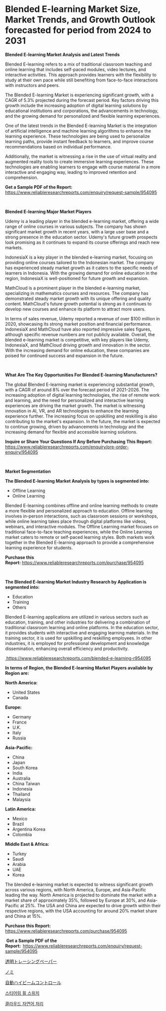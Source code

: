<p><h1>Blended E-learning Market Size, Market Trends, and Growth Outlook forecasted for period from 2024 to 2031</h1></p><p><strong>Blended E-learning Market Analysis and Latest Trends</strong></p>
<p><p>Blended E-learning refers to a mix of traditional classroom teaching and online learning that includes self-paced modules, video lectures, and interactive activities. This approach provides learners with the flexibility to study at their own pace while still benefiting from face-to-face interactions with instructors and peers.</p><p>The Blended E-learning Market is experiencing significant growth, with a CAGR of 5.3% projected during the forecast period. Key factors driving this growth include the increasing adoption of digital learning solutions by educational institutions and corporations, the advancements in technology, and the growing demand for personalized and flexible learning experiences.</p><p>One of the latest trends in the Blended E-learning Market is the integration of artificial intelligence and machine learning algorithms to enhance the learning experience. These technologies are being used to personalize learning paths, provide instant feedback to learners, and improve course recommendations based on individual performance.</p><p>Additionally, the market is witnessing a rise in the use of virtual reality and augmented reality tools to create immersive learning experiences. These technologies are enabling learners to engage with course material in a more interactive and engaging way, leading to improved retention and comprehension.</p></p>
<p><strong>Get a Sample PDF of the Report:&nbsp;</strong> <a href="https://www.reliableresearchreports.com/enquiry/request-sample/954095">https://www.reliableresearchreports.com/enquiry/request-sample/954095</a></p>
<p>&nbsp;</p>
<p><strong>Blended E-learning Major Market Players</strong></p>
<p><p>Udemy is a leading player in the blended e-learning market, offering a wide range of online courses in various subjects. The company has shown significant market growth in recent years, with a large user base and a strong presence in the education sector. Udemy's future growth prospects look promising as it continues to expand its course offerings and reach new markets.</p><p>IndonesiaX is a key player in the blended e-learning market, focusing on providing online courses tailored to the Indonesian market. The company has experienced steady market growth as it caters to the specific needs of learners in Indonesia. With the growing demand for online education in the region, IndonesiaX is well-positioned for future growth and expansion.</p><p>MathCloud is a prominent player in the blended e-learning market, specializing in mathematics courses and resources. The company has demonstrated steady market growth with its unique offering and quality content. MathCloud's future growth potential is strong as it continues to develop new courses and enhance its platform to attract more users.</p><p>In terms of sales revenue, Udemy reported a revenue of over $100 million in 2020, showcasing its strong market position and financial performance. IndonesiaX and MathCloud have also reported impressive sales figures, although specific revenue numbers are not publicly available. Overall, the blended e-learning market is competitive, with key players like Udemy, IndonesiaX, and MathCloud driving growth and innovation in the sector. With the increasing demand for online education, these companies are poised for continued success and expansion in the future.</p></p>
<p>&nbsp;</p>
<p><strong>What Are The Key Opportunities For Blended E-learning Manufacturers?</strong></p>
<p><p>The global Blended E-learning market is experiencing substantial growth, with a CAGR of around 8% over the forecast period of 2021-2026. The increasing adoption of digital learning technologies, the rise of remote work and learning, and the need for personalized and interactive learning experiences are driving the market growth. The market is witnessing innovation in AI, VR, and AR technologies to enhance the learning experience further. The increasing focus on upskilling and reskilling is also contributing to the market's expansion. In the future, the market is expected to continue growing, driven by advancements in technology and the increasing demand for flexible and accessible learning solutions.</p></p>
<p><strong>Inquire or Share Your Questions If Any Before Purchasing This Report:</strong> <a href="https://www.reliableresearchreports.com/enquiry/pre-order-enquiry/954095">https://www.reliableresearchreports.com/enquiry/pre-order-enquiry/954095</a></p>
<p>&nbsp;</p>
<p><strong>Market Segmentation</strong></p>
<p><strong>The Blended E-learning Market Analysis by types is segmented into:</strong></p>
<p><ul><li>Offline Learning</li><li>Online Learning</li></ul></p>
<p><p>Blended E-learning combines offline and online learning methods to create a more flexible and personalized approach to education. Offline learning involves in-person interactions, such as classroom sessions or workshops, while online learning takes place through digital platforms like videos, webinars, and interactive modules. The Offline Learning market focuses on traditional face-to-face teaching experiences, while the Online Learning market caters to remote or self-paced learning styles. Both markets work together in the Blended E-learning approach to provide a comprehensive learning experience for students.</p></p>
<p><strong>Purchase this Report:&nbsp;</strong><a href="https://www.reliableresearchreports.com/purchase/954095">https://www.reliableresearchreports.com/purchase/954095</a></p>
<p>&nbsp;</p>
<p><strong>The Blended E-learning Market Industry Research by Application is segmented into:</strong></p>
<p><ul><li>Education</li><li>Training</li><li>Others</li></ul></p>
<p><p>Blended E-learning applications are utilized in various sectors such as education, training, and other industries for delivering a combination of traditional classroom learning and online platforms. In the education sector, it provides students with interactive and engaging learning materials. In the training sector, it is used for upskilling and reskilling employees. In other industries, it is employed for professional development and knowledge dissemination, enhancing overall efficiency and productivity.</p></p>
<p><a href="https://www.reliableresearchreports.com/blended-e-learning-r954095">&nbsp;https://www.reliableresearchreports.com/blended-e-learning-r954095</a></p>
<p><strong>In terms of Region, the Blended E-learning Market Players available by Region are:</strong></p>
<p>
    <p> <strong> North America: </strong>
        <ul>
            <li>United States</li>
            <li>Canada</li>
        </ul>
        </p> 
    <p> <strong> Europe: </strong>
        <ul>
            <li>Germany</li>
            <li>France</li>
            <li>U.K.</li>
            <li>Italy</li>
            <li>Russia</li>
        </ul>
        </p> 
    <p> <strong> Asia-Pacific: </strong>
        <ul>
            <li>China</li>
            <li>Japan</li>
            <li>South Korea</li>
            <li>India</li>
            <li>Australia</li>
            <li>China Taiwan</li>
            <li>Indonesia</li>
            <li>Thailand</li>
            <li>Malaysia</li>
        </ul>
        </p> 
    <p> <strong> Latin America: </strong>
        <ul>
            <li>Mexico</li>
            <li>Brazil</li>
            <li>Argentina Korea</li>
            <li>Colombia</li>
        </ul>
        </p> 
    <p> <strong> Middle East & Africa: </strong>
        <ul>
            <li>Turkey</li>
            <li>Saudi</li>
            <li>Arabia</li>
            <li>UAE</li>
            <li>Korea</li>
        </ul>
    </p>
    </p>
<p><p>The blended e-learning market is expected to witness significant growth across various regions, with North America, Europe, and Asia-Pacific leading the way. North America is projected to dominate the market with a market share of approximately 35%, followed by Europe at 30%, and Asia-Pacific at 25%. The USA and China are expected to drive growth within their respective regions, with the USA accounting for around 20% market share and China at 15%.</p></p>
<p><strong>Purchase this Report: </strong><a href="https://www.reliableresearchreports.com/purchase/954095">https://www.reliableresearchreports.com/purchase/954095</a></p>
<p>&nbsp;<strong>Get a Sample PDF of the Report:&nbsp;&nbsp;</strong><a href="https://www.reliableresearchreports.com/enquiry/request-sample/954095">https://www.reliableresearchreports.com/enquiry/request-sample/954095</a></p>
<p><strong></strong></p>
<p><p><a href="https://medium.com/@maureenbiologist34/%E9%80%8F%E6%98%8E%E3%81%AA%E3%83%88%E3%83%AC%E3%83%BC%E3%82%B7%E3%83%B3%E3%82%B0%E3%83%9A%E3%83%BC%E3%83%91%E3%83%BC%E5%B8%82%E5%A0%B4%E8%A6%8F%E6%A8%A1-%E5%B8%82%E5%A0%B4%E3%81%AE%E8%A6%8B%E9%80%9A%E3%81%97%E3%81%A8%E5%B8%82%E5%A0%B4%E4%BA%88%E6%B8%AC-2024%E5%B9%B4%E3%81%8B%E3%82%892031%E5%B9%B4-54c100c537fb">透明トレーシングペーパー</a></p><p><a href="https://medium.com/@vanessa.grant665567/%E3%83%95%E3%83%AA%E3%83%BC%E3%83%9E%E3%83%BC%E3%82%B1%E3%83%83%E3%83%88%E3%81%AE%E5%B1%95%E6%9C%9B-%E6%A5%AD%E7%95%8C%E6%A6%82%E8%A6%81%E3%81%A8%E4%BA%88%E6%B8%AC-2024%E5%B9%B4%E3%81%8B%E3%82%892031%E5%B9%B4-d422671b37fe">ノミ</a></p><p><a href="https://github.com/NashBeahan2023/Market-Research-Report-List-1/blob/main/840976820398.md">自動ハイビームコントロール</a></p><p><a href="https://medium.com/@leeusso5656/%EC%8A%A4%ED%8B%B0%EC%96%B4%EB%A7%81-%ED%9C%A0-%EC%8A%A4%EC%9C%84%EC%B9%98-%EC%8B%9C%EC%9E%A5-%EC%8B%9C%EC%9E%A5-%EC%A0%90%EC%9C%A0%EC%9C%A8-%EC%8B%9C%EC%9E%A5-%ED%8A%B8%EB%A0%8C%EB%93%9C-%EB%B0%8F-%EB%AF%B8%EB%9E%98-%EC%84%B1%EC%9E%A5-%ED%83%90%EC%83%89-d1626ec92d67">스티어링 휠 스위치</a></p><p><a href="https://medium.com/@carlosrtzkzhj/%ED%81%B4%EB%9D%BC%EC%9A%B0%EB%93%9C-%EC%9E%90%EC%97%B0%EC%96%B4-%EC%B2%98%EB%A6%AC-%EC%8B%9C%EC%9E%A5-%EB%B6%84%EC%84%9D-%EA%B8%80%EB%A1%9C%EB%B2%8C-%EC%82%B0%EC%97%85-%EC%A0%84%EB%A7%9D-%EB%B0%8F-%EC%98%88%EC%B8%A1-2024%EB%85%84%EB%B6%80%ED%84%B0-2031%EB%85%84-9edf924eace2">클라우드 자연어 처리</a></p></p>